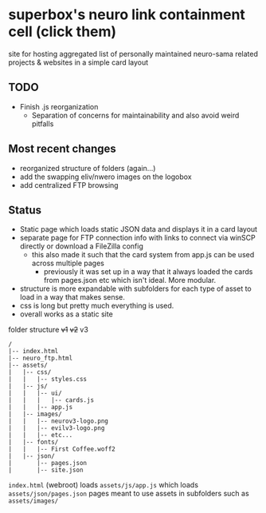 # superbox's neuro link containment cell (click them)

site for hosting aggregated list of personally maintained neuro-sama related projects & websites in a simple card layout

## TODO

- Finish .js reorganization
    - Separation of concerns for maintainability and also avoid weird pitfalls

## Most recent changes

- reorganized structure of folders (again...)
- add the swapping eliv/nwero images on the logobox
- add centralized FTP browsing

## Status

- Static page which loads static JSON data and displays it in a card layout
- separate page for FTP connection info with links to connect via winSCP directly or download a FileZilla config
    - this also made it such that the card system from app.js can be used across multiple pages 
        - previously it was set up in a way that it always loaded the cards from pages.json etc which isn't ideal. More modular. 
- structure is more expandable with subfolders for each type of asset to load in a way that makes sense.
- css is long but pretty much everything is used.
- overall works as a static site

folder structure ~~v1~~ ~~v2~~ v3

```
/
|-- index.html
|-- neuro_ftp.html
|-- assets/
|   |-- css/
|   |   |-- styles.css
|   |-- js/
|   |   |-- ui/
|   |   |   |-- cards.js   
|   |   |-- app.js
|   |-- images/
|   |   |-- neurov3-logo.png
|   |   |-- evilv3-logo.png
|   |   |-- etc...
|   |-- fonts/
|   |   |-- First Coffee.woff2
|   |-- json/
|       |-- pages.json
|       |-- site.json
```

`index.html` (webroot) loads `assets/js/app.js` which loads `assets/json/pages.json` pages meant to use assets in subfolders such as `assets/images/`

